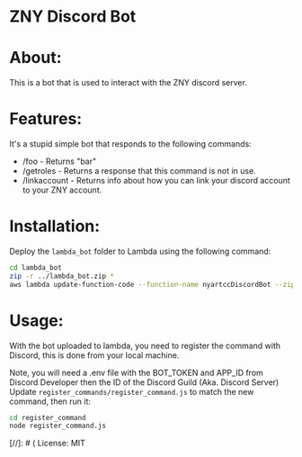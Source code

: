 # ZNY Discord Bot

# About:
This is a bot that is used to interact with the ZNY discord server.

# Features:
It's a stupid simple bot that responds to the following commands:
 - /foo - Returns "bar"
 - /getroles - Returns a response that this command is not in use.
 - /linkaccount - Returns info about how you can link your discord account to your ZNY account.

# Installation:
Deploy the `lambda_bot` folder to Lambda using the following command:
```bash
cd lambda_bot
zip -r ../lambda_bot.zip *
aws lambda update-function-code --function-name nyartccDiscordBot --zip-file fileb://../lambda_bot.zip
```

# Usage:
With the bot uploaded to lambda, you need to register the command with Discord, this is done from your local machine.

Note, you will need a .env file with the BOT_TOKEN and APP_ID from Discord Developer then the ID of the Discord Guild (Aka. Discord Server)
Update `register_commands/register_command.js` to match the new command, then run it:

```bash
cd register_command
node register_command.js
```

[//]: # ( License: 
MIT